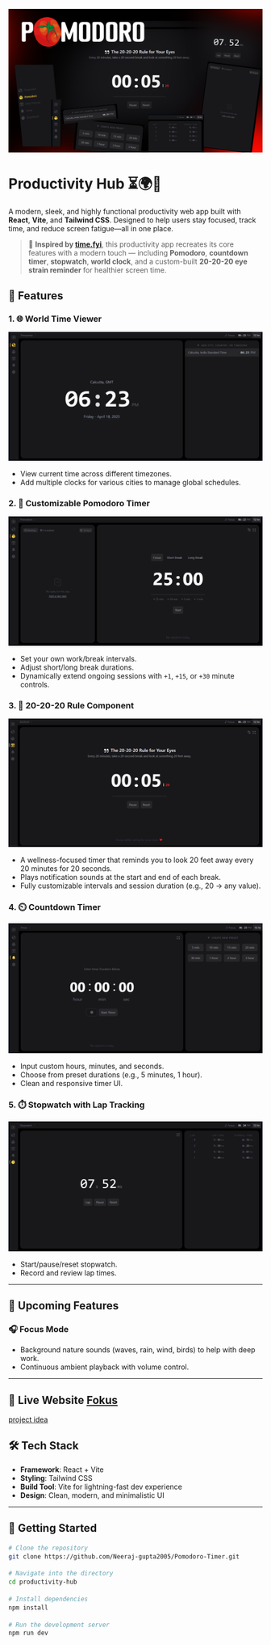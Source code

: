 ![Thumbnail](./public/images/thumbnail.png)

# Productivity Hub ⏳🌍🎯

A modern, sleek, and highly functional productivity web app built with **React**, **Vite**, and **Tailwind CSS**. Designed to help users stay focused, track time, and reduce screen fatigue—all in one place.

> 🚀 **Inspired by [time.fyi](https://time.fyi/pomodoro)**, this productivity app recreates its core features with a modern touch — including **Pomodoro**, **countdown timer**, **stopwatch**, **world clock**, and a custom-built **20-20-20 eye strain reminder** for healthier screen time.

## 🌟 Features

### 1. 🌐 World Time Viewer
![World Time](./public/images/worldTime.png)
- View current time across different timezones.
- Add multiple clocks for various cities to manage global schedules.

### 2. 🍅 Customizable Pomodoro Timer
![World Time](./public/images/pomodoro.png)
- Set your own work/break intervals.
- Adjust short/long break durations.
- Dynamically extend ongoing sessions with `+1`, `+15`, or `+30` minute controls.

### 3. 👀 20-20-20 Rule Component
![World Time](./public/images/2020.png)
- A wellness-focused timer that reminds you to look 20 feet away every 20 minutes for 20 seconds.
- Plays notification sounds at the start and end of each break.
- Fully customizable intervals and session duration (e.g., 20 → any value).

### 4. ⏲️ Countdown Timer
![World Time](./public/images/timer.png)
- Input custom hours, minutes, and seconds.
- Choose from preset durations (e.g., 5 minutes, 1 hour).
- Clean and responsive timer UI.

### 5. ⏱️ Stopwatch with Lap Tracking
![World Time](./public/images/stopwatch.png)
- Start/pause/reset stopwatch.
- Record and review lap times.

---

## 🔮 Upcoming Features

### 🎧 Focus Mode
- Background nature sounds (waves, rain, wind, birds) to help with deep work.
- Continuous ambient playback with volume control.

---
🚀 **Live Website [Fokus](https://pomodorofokuss.vercel.app/)**
---
[ project idea ](https://roadmap.sh/projects/pomodoro-timer)

## 🛠️ Tech Stack

- **Framework**: React + Vite
- **Styling**: Tailwind CSS
- **Build Tool**: Vite for lightning-fast dev experience
- **Design**: Clean, modern, and minimalistic UI

---

## 🚀 Getting Started

```bash
# Clone the repository
git clone https://github.com/Neeraj-gupta2005/Pomodoro-Timer.git

# Navigate into the directory
cd productivity-hub

# Install dependencies
npm install

# Run the development server
npm run dev
